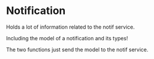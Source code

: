 # Notification
Holds a lot of information related to the notif service.

Including the model of a notification and its types!

The two functions just send the model to the notif service.